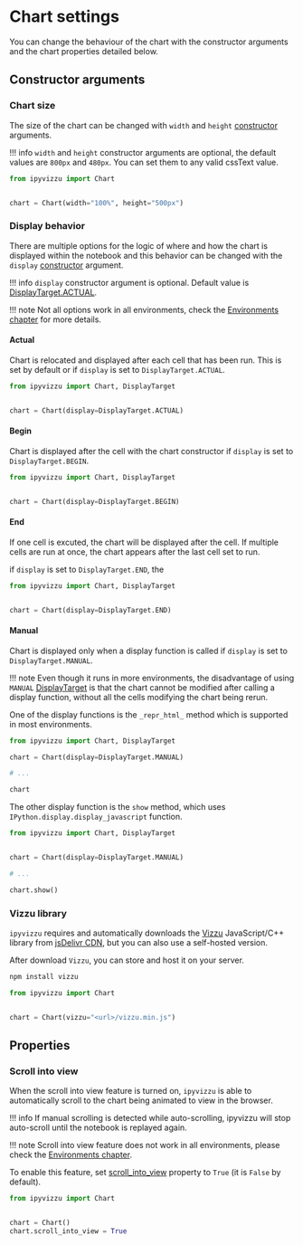 # Chart settings

You can change the behaviour of the chart with the constructor
arguments and the chart properties detailed below.

## Constructor arguments

### Chart size

The size of the chart can be changed with `width` and `height`
[constructor](../reference/ipyvizzu/chart.md#ipyvizzu.chart.Chart.__init__)
arguments.

!!! info
    `width` and `height` constructor arguments are optional, the default
    values are `800px` and `480px`. You can set them to any valid cssText
    value.

```python
from ipyvizzu import Chart


chart = Chart(width="100%", height="500px")
```

### Display behavior

There are multiple options for the logic of where and how the chart is displayed within the notebook and this behavior can be changed with
the `display` [constructor](../reference/ipyvizzu/chart.md#ipyvizzu.chart.Chart.__init__) argument.

!!! info
    `display` constructor argument is optional. Default value is
    [DisplayTarget.ACTUAL](../reference/ipyvizzu/template.md#ipyvizzu.template.DisplayTarget).

!!! note
    Not all options work in all environments, check the [Environments chapter](../environments/index.md) for more details.

#### Actual

Chart is relocated and displayed after each cell that has been run. This is set by default or if `display` is set to `DisplayTarget.ACTUAL`. 

```python
from ipyvizzu import Chart, DisplayTarget


chart = Chart(display=DisplayTarget.ACTUAL)
```

#### Begin

Chart is displayed after the cell with the chart constructor if `display` is set to `DisplayTarget.BEGIN`.

```python
from ipyvizzu import Chart, DisplayTarget


chart = Chart(display=DisplayTarget.BEGIN)
```

#### End

If one cell is excuted, the chart will be displayed after the cell. 
If multiple cells are run at once, the chart appears after the last cell set to run.

if `display` is set to `DisplayTarget.END`, the 

```python
from ipyvizzu import Chart, DisplayTarget


chart = Chart(display=DisplayTarget.END)
```

#### Manual

Chart is displayed only when a display function is called if 
`display` is set to `DisplayTarget.MANUAL`. 

!!! note
    Even though it runs in more environments, the disadvantage of using `MANUAL`
    [DisplayTarget](../reference/ipyvizzu/template.md#ipyvizzu.template.DisplayTarget)
    is that the chart cannot be modified after calling a display
    function, without all the cells modifying the chart being rerun.

One of the display functions is the `_repr_html_` method which is supported in
most environments.

```python
from ipyvizzu import Chart, DisplayTarget

chart = Chart(display=DisplayTarget.MANUAL)

# ...

chart
```

The other display function is the `show` method, which uses
`IPython.display.display_javascript` function.

```python
from ipyvizzu import Chart, DisplayTarget


chart = Chart(display=DisplayTarget.MANUAL)

# ...

chart.show()
```

### Vizzu library

`ipyvizzu` requires and automatically downloads the [Vizzu](https://lib.vizzuhq.com/)
JavaScript/C++ library from
[jsDelivr CDN](https://www.jsdelivr.com/package/npm/vizzu), but you can also use
a self-hosted version.

After download `Vizzu`, you can store and host it on your server.

```sh
npm install vizzu
```

```python
from ipyvizzu import Chart


chart = Chart(vizzu="<url>/vizzu.min.js")
```

## Properties

### Scroll into view

When the scroll into view feature is turned on, `ipyvizzu` is able to
automatically scroll to the chart being animated to view in the browser.

!!! info
    If manual scrolling is detected while auto-scrolling, ipyvizzu will stop auto-scroll
    until the notebook is replayed again.

!!! note
    Scroll into view feature does not work in all environments, please check the
    [Environments chapter](../environments/index.md).

To enable this feature, set
[scroll_into_view](../reference/ipyvizzu/chart.md#ipyvizzu.chart.Chart.scroll_into_view)
property to `True` (it is `False` by default).

```python
from ipyvizzu import Chart


chart = Chart()
chart.scroll_into_view = True
```
